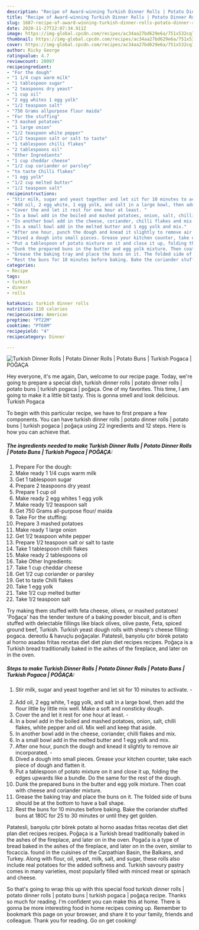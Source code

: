 ```yaml
---
description: "Recipe of Award-winning Turkish Dinner Rolls | Potato Dinner Rolls | Potato Buns | Turkish Pogaca | POĞAÇA"
title: "Recipe of Award-winning Turkish Dinner Rolls | Potato Dinner Rolls | Potato Buns | Turkish Pogaca | POĞAÇA"
slug: 1687-recipe-of-award-winning-turkish-dinner-rolls-potato-dinner-rolls-potato-buns-turkish-pogaca-pogaca
date: 2020-11-27T22:07:34.911Z
image: https://img-global.cpcdn.com/recipes/ac34aa27bd629e6a/751x532cq70/turkish-dinner-rolls-potato-dinner-rolls-potato-buns-turkish-pogaca-pogaca-recipe-main-photo.jpg
thumbnail: https://img-global.cpcdn.com/recipes/ac34aa27bd629e6a/751x532cq70/turkish-dinner-rolls-potato-dinner-rolls-potato-buns-turkish-pogaca-pogaca-recipe-main-photo.jpg
cover: https://img-global.cpcdn.com/recipes/ac34aa27bd629e6a/751x532cq70/turkish-dinner-rolls-potato-dinner-rolls-potato-buns-turkish-pogaca-pogaca-recipe-main-photo.jpg
author: Ricky George
ratingvalue: 4.7
reviewcount: 20097
recipeingredient:
- "For the dough"
- "1 1/4 cups warm milk"
- "1 tablespoon sugar"
- "2 teaspoons dry yeast"
- "1 cup oil"
- "2 egg whites 1 egg yolk"
- "1/2 teaspoon salt"
- "750 Grams allpurpose flour maida"
- "For the stuffing"
- "3 mashed potatoes"
- "1 large onion"
- "1/2 teaspoon white pepper"
- "1/2 teaspoon salt or salt to taste"
- "1 tablespoon chilli flakes"
- "2 tablespoons oil"
- "Other Ingredients"
- "1 cup cheddar cheese"
- "1/2 cup coriander or parsley"
- "to taste Chilli flakes"
- "1 egg yolk"
- "1/2 cup melted butter"
- "1/2 teaspoon salt"
recipeinstructions:
- "Stir milk, sugar and yeast together and let sit for 10 minutes to activate. ​"
- "Add oil, 2 egg white, 1 egg yolk, and salt in a large bowl, then add the flour little by little mix well. Make a soft and nonsticky dough."
- "Cover the and let it rest for one hour at least. ​"
- "In a bowl add in the boiled and mashed potatoes, onion, salt, chilli flakes, white pepper and oil. Mix well and keep that aside."
- "In another bowl add in the cheese, coriander, chilli flakes and mix."
- "In a small bowl add in the melted butter and 1 egg yolk and mix."
- "After one hour, punch the dough and knead it slightly to remove air incorporated. ​"
- "Dived a dough into small pieces. Grease your kitchen counter, take each piece of dough and flatten it."
- "Put a tablespoon of potato mixture on it and close it up, folding the edges upwards like a bundle. Do the same for the rest of the dough."
- "Dunk the prepared buns in the butter and egg yolk mixture. Then coat with cheese and coriander mixture."
- "Grease the baking tray and place the buns on it. The folded side of buns should be at the bottom to have a ball shape."
- "Rest the buns for 10 minutes before baking. Bake the coriander stuffed buns at 180C for 25 to 30 minutes or until they get golden."
categories:
- Recipe
tags:
- turkish
- dinner
- rolls

katakunci: turkish dinner rolls 
nutrition: 110 calories
recipecuisine: American
preptime: "PT22M"
cooktime: "PT60M"
recipeyield: "4"
recipecategory: Dinner

---
```



![Turkish Dinner Rolls | Potato Dinner Rolls | Potato Buns | Turkish Pogaca | POĞAÇA](https://img-global.cpcdn.com/recipes/ac34aa27bd629e6a/751x532cq70/turkish-dinner-rolls-potato-dinner-rolls-potato-buns-turkish-pogaca-pogaca-recipe-main-photo.jpg)

Hey everyone, it's me again, Dan, welcome to our recipe page. Today, we're going to prepare a special dish, turkish dinner rolls | potato dinner rolls | potato buns | turkish pogaca | poğaça. One of my favorites. This time, I am going to make it a little bit tasty. This is gonna smell and look delicious.
 Turkish Pogaca 

To begin with this particular recipe, we have to first prepare a few components. You can have turkish dinner rolls | potato dinner rolls | potato buns | turkish pogaca | poğaça using 22 ingredients and 12 steps. Here is how you can achieve that.

<!--inarticleads1-->

##### The ingredients needed to make Turkish Dinner Rolls | Potato Dinner Rolls | Potato Buns | Turkish Pogaca | POĞAÇA:

1. Prepare For the dough:
1. Make ready 1 1/4 cups warm milk
1. Get 1 tablespoon sugar
1. Prepare 2 teaspoons dry yeast
1. Prepare 1 cup oil
1. Make ready 2 egg whites 1 egg yolk
1. Make ready 1/2 teaspoon salt
1. Get 750 Grams all-purpose flour/ maida
1. Take For the stuffing:
1. Prepare 3 mashed potatoes
1. Make ready 1 large onion
1. Get 1/2 teaspoon white pepper
1. Prepare 1/2 teaspoon salt or salt to taste
1. Take 1 tablespoon chilli flakes
1. Make ready 2 tablespoons oil
1. Take Other Ingredients:
1. Take 1 cup cheddar cheese
1. Get 1/2 cup coriander or parsley
1. Get to taste Chilli flakes
1. Take 1 egg yolk
1. Take 1/2 cup melted butter
1. Take 1/2 teaspoon salt


Try making them stuffed with feta cheese, olives, or mashed potatoes! &#39;Poğaça&#39; has the tender texture of a baking powder biscuit, and is often stuffed with delectable fillings like black olives, olive paste, Feta, spiced ground beef, Turkish. Turkish yeast dough rolls with sheep&#39;s cheese filling: pogaca. dereotlu &amp; havuçlu poğaçalar. Patatesli, banyolu çıtır börek potato al horno asadas fritas recetas diet diet plan diet recipes recipes. Poğaça is a Turkish bread traditionally baked in the ashes of the fireplace, and later on in the oven. 

<!--inarticleads2-->

##### Steps to make Turkish Dinner Rolls | Potato Dinner Rolls | Potato Buns | Turkish Pogaca | POĞAÇA:

1. Stir milk, sugar and yeast together and let sit for 10 minutes to activate. - ​
1. Add oil, 2 egg white, 1 egg yolk, and salt in a large bowl, then add the flour little by little mix well. Make a soft and nonsticky dough.
1. Cover the and let it rest for one hour at least. - ​
1. In a bowl add in the boiled and mashed potatoes, onion, salt, chilli flakes, white pepper and oil. Mix well and keep that aside.
1. In another bowl add in the cheese, coriander, chilli flakes and mix.
1. In a small bowl add in the melted butter and 1 egg yolk and mix.
1. After one hour, punch the dough and knead it slightly to remove air incorporated. - ​
1. Dived a dough into small pieces. Grease your kitchen counter, take each piece of dough and flatten it.
1. Put a tablespoon of potato mixture on it and close it up, folding the edges upwards like a bundle. Do the same for the rest of the dough.
1. Dunk the prepared buns in the butter and egg yolk mixture. Then coat with cheese and coriander mixture.
1. Grease the baking tray and place the buns on it. The folded side of buns should be at the bottom to have a ball shape.
1. Rest the buns for 10 minutes before baking. Bake the coriander stuffed buns at 180C for 25 to 30 minutes or until they get golden.


Patatesli, banyolu çıtır börek potato al horno asadas fritas recetas diet diet plan diet recipes recipes. Poğaça is a Turkish bread traditionally baked in the ashes of the fireplace, and later on in the oven. Pogača is a type of bread baked in the ashes of the fireplace, and later on in the oven, similar to focaccia. found in the cuisines of the Carpathian Basin, the Balkans, and Turkey. Along with flour, oil, yeast, milk, salt, and sugar, these rolls also include real potatoes for the added softness and. Turkish savoury pastry comes in many varieties, most popularly filled with minced meat or spinach and cheese. 

So that's going to wrap this up with this special food turkish dinner rolls | potato dinner rolls | potato buns | turkish pogaca | poğaça recipe. Thanks so much for reading. I'm confident you can make this at home. There is gonna be more interesting food in home recipes coming up. Remember to bookmark this page on your browser, and share it to your family, friends and colleague. Thank you for reading. Go on get cooking!
